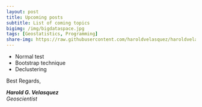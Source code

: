 ```yaml
---
layout: post
title: Upcoming posts
subtitle: List of coming topics
bigimg: /img/bigdataspace.jpg
tags: [Geostatistics, Programming]
share-img: https://raw.githubusercontent.com/haroldvelasquez/haroldvelasquez.github.io/master/img/Geopandas_table.PNG
---
```


- Normal test
- Bootstrap technique
- Declustering


Best Regards,

**_Harold G. Velasquez_**  
_Geoscientist_
